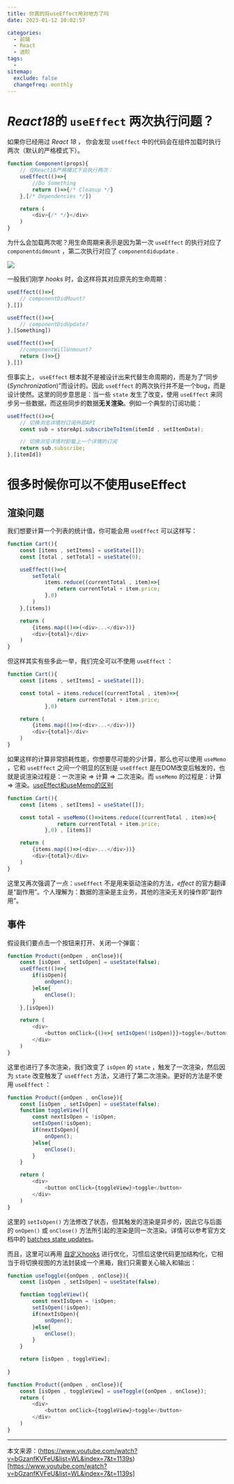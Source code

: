 ```yaml
---
title: 你真的将useEffect用对地方了吗
date: 2023-01-12 10:02:57

categories:
  - 前端
  - React
  - 进阶
tags:
  - 
sitemap:
  exclude: false
  changefreq: monthly
---
```


# *React18*的 `useEffect` 两次执行问题？

如果你已经用过 *React 18* ， 你会发现 `useEffect` 中的代码会在组件加载时执行两次（默认的严格模式下）。

```js
function Component(props){
    // 在React18严格模式下会执行两次：
    useEffect(()=>{
        //Do Something
        return ()=>{/* Cleanup */}
    },[/* Dependencies */])

    return (
        <div>{/* */}</div>
    )
}
```

为什么会加载两次呢？用生命周期来表示是因为第一次 `useEffect` 的执行对应了 `componentdidmount` ，第二次执行对应了 `componentdidupdate` .

![](https://linyc.oss-cn-beijing.aliyuncs.com/20230112104416.png)

一般我们刚学 *hooks* 时，会这样将其对应原先的生命周期：

```js
useEffect(()=>{
    // componentDidMount?
},[])

useEffect(()=>{
    // componentDidUpdate?
},[Something])

useEffect(()=>{
    //componentWillUnmount?
    return ()=>{}
},[])
```

但事实上， `useEffect` 根本就不是被设计出来代替生命周期的，而是为了“同步(*Synchronization*)”而设计的。因此 `useEffect` 的两次执行并不是一个bug，而是设计使然。这里的同步意思是：当一些 `state` 发生了改变，使用 `useEffect` 来同步另一些数据，而这些同步的数据**无关渲染**。例如一个典型的订阅功能：

```js
useEffect(()=>{
    // 切换浏览详情时订阅外部API
    const sub = storeApi.subscribeToItem(itemId , setItemData);

    // 切换浏览详情时卸载上一个详情的订阅
    return sub.subscribe;
},[itemId])
```

# 很多时候你可以不使用useEffect

## 渲染问题

我们想要计算一个列表的统计值，你可能会用 `useEffect` 可以这样写：

```js
function Cart(){
    const [items , setItems] = useState([]);
    const [total , setTotal] = useState(0);

    useEffect(()=>{
        setTotal(
            items.reduce((currentTotal , item)=>{
                return currentTotal + item.price;
            },0)
        )
    },[items])

    return (
        {items.map(()=>(<div>...</div>))}
        <div>{total}</div>
    )
}
```

但这样其实有些多此一举，我们完全可以不使用 `useEffect` ：

```js
function Cart(){
    const [items , setItems] = useState([]);

    const total = items.reduce((currentTotal , item)=>{
                return currentTotal + item.price;
            },0)

    return (
        {items.map(()=>(<div>...</div>))}
        <div>{total}</div>
    )
}
```

如果这样的计算非常损耗性能，你想要尽可能的少计算，那么也可以使用 `useMemo` ，它和 `useEffect` 之间一个明显的区别是 `useEffect` 是在DOM改变后触发的，也就是说渲染过程是：一次渲染 => 计算 => 二次渲染。而 `useMemo` 的过程是：计算 => 渲染。[useEffect和useMemo的区别](https://juejin.cn/post/7008433550307360798)

```js
function Cart(){
    const [items , setItems] = useState([]);

    const total = useMemo(()=>items.reduce((currentTotal , item)=>{
                return currentTotal + item.price;
            },0) , [items]) 

    return (
        {items.map(()=>(<div>...</div>))}
        <div>{total}</div>
    )
}
```

这里又再次强调了一点：`useEffect` 不是用来驱动渲染的方法，*effect* 的官方翻译是“副作用”。个人理解为：数据的渲染是主业务，其他的渲染无关的操作即“副作用”。


## 事件

假设我们要点击一个按钮来打开、关闭一个弹窗：

```js
function Product({onOpen , onClose}){
    const [isOpen , setIsOpen] = useState(false);
    useEffect(()=>{
        if(isOpen){
            onOpen();
        }else{
            onClose();
        }
    },[isOpen])

    return (
        <div>
            <button onClick={()=>{ setIsOpen(!isOpen)}}>toggle</button>
        </div>
    )
}
```

这里也进行了多次渲染，我们改变了 `isOpen` 的 `state` ，触发了一次渲染，然后因为 `state` 改变触发了 `useEffect` 方法，又进行了第二次渲染。更好的方法是不使用 `useEffect` ：

```js
function Product({onOpen , onClose}){
    const [isOpen , setIsOpen] = useState(false);
    function toggleView(){
        const nextIsOpen = !isOpen;
        setIsOpen(!isOpen);
        if(nextIsOpen){
            onOpen();
        }else{
            onClose();
        }
    }

    return (
        <div>
            <button onClick={toggleView}>toggle</button>
        </div>
    )
}
```

这里的 `setIsOpen()` 方法修改了状态，但其触发的渲染是异步的，因此它与后面的 `onOpen()` 或 `onClose()` 方法所引起的渲染是同一次渲染。详情可以参考官方文档中的 [batches state updates](https://beta.reactjs.org/learn/queueing-a-series-of-state-updates)。

而且，这里可以再用 [自定义hooks](/react/react16-react18/80.自定义hooks.html) 进行优化，习惯后这使代码更加结构化，它相当于将切换视图的方法封装成一个黑箱，我们只需要关心输入和输出：

```js
function useToggle({onOpen , onClose}){
    const [isOpen , setIsOpen] = useState(false);

    function toggleView(){
        const nextIsOpen = !isOpen;
        setIsOpen(!isOpen);
        if(nextIsOpen){
            onOpen();
        }else{
            onClose();
        }
    }

    return [isOpen , toggleView];
    
}

function Product({onOpen , onClose}){
    const [isOpen , toggleView] = useToggle({onOpen , onClose});
    return (
        <div>
            <button onClick={toggleView}>toggle</button>
        </div>
    )
}
```


---

本文来源：(https://www.youtube.com/watch?v=bGzanfKVFeU&list=WL&index=7&t=1139s)[https://www.youtube.com/watch?v=bGzanfKVFeU&list=WL&index=7&t=1139s]



